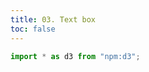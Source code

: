 ```yaml
---
title: 03. Text box
toc: false
---
```


```js
import * as d3 from "npm:d3";
```

<!-- Scroll container -->
<section class="scroll-container">
  <div class="scroll-info">
    <div id="chart-container" class="chart ">
      <!-- testing here -->
      <div class="test">
          <p></p>
      </div>
      <!-- chart svg here -->
      <div id="chart-mobile" ></div>
      <div id="chart-tablet" ></div>
      <div id="chart-desktop" class="card"></div>
    </div>
  </div>
</section>

```js
// 1) Fetch data using FileAttachment
const text = await FileAttachment("data/sections-text.csv").csv({ typed: true }); // Text Box data
const data = await FileAttachment("data/guac-price.csv").csv({ typed: true }); // Bar Chart data

// Process chart data
data.forEach(d => {
  d.cost    = +d.cost;
  d.tariff  = +d.tariff;
  d.profit  = +d.profit;
  d.section = +d.section;
  d.total   = +d.total;
});
```

```js
// 2) Append scroll sections to container
const container = d3.select(".scroll-container");

// Create and append scroll sections based on the CSV data
const sections = container.selectAll(".scroll-section")
  .data(text.sort((a,b) => a.section - b.section))
  .enter()
  .append("div")
    .attr("class", "scroll-section")
    .attr("data-step", d => d.section);

// Add the title to each section
// sections.append("h1")
//   .text(d => d.title);

// Add the text-section with proper data-group attribute
const textSections = sections.append("div")
  .attr("class", "text-section")
  .attr("data-group", d => d.group || `group${d.section}`); // Use group from data or create default

// Add the text-box with HTML content
textSections.append("div")
  .attr("class", "text-box")
  .html(d => d.text);

// 3) Set up chart dimensions and scales
const width  = 100, height = 300;
const margin = { top: 20, right: 20, bottom: 20, left: 20 };
const keys   = ["cost", "tariff", "profit"];
const color = d3.scaleOrdinal()
  .domain(keys)
  .range(["#507a3a", "#a6bf43", "#d1601d"]);

const x = d3.scaleBand()
  .domain(["bar"])
  .range([margin.left, width - margin.right])
  .padding(0.3);

const y = d3.scaleLinear()
  .range([height - margin.bottom, margin.top]);

const svg = d3.create("svg")
  .attr("viewBox", [0,0,width,height]);

document.getElementById("chart-desktop").appendChild(svg.node());

// 4) Create utility function for segments
function getSegments(sectionNum) {
  // Find matching section row
  let row = data.find(d => d.section === sectionNum);
  // But if not found (e.g. sectionNum === 0), use an all-zeros row
  if (!row) {
    row = { cost: 0, tariff: 0, profit: 0, total: 0 };
  }
  const series = d3.stack().keys(keys)([row]);
  return series.map(layer => ({
    key:   layer.key,
    y0:    layer[0][0],
    y1:    layer[0][1],
    value: row[layer.key],
    total: row.total
  }));
}

// 5) Set up transition settings
const DUR   = 800;
const EASE  = d3.easeCubicOut;
const DELAY = { segments: 0, values: 200, total: 400 };

// 6) Initialize chart groups
svg.append("g").attr("class", "bars");
svg.append("g").attr("class", "values");
svg.append("g").attr("class", "totals");

// 7) Define update function
function updateChart(sectionNumber) {
  // (1) Compute the stacked segments & y‑domain 
  const segs = getSegments(+sectionNumber);
  const maxY = d3.max(segs, d => d.y1);
  y.domain([0, maxY]).nice();

  // --- segments --- (2) Draw the bars
  svg.select("g.bars").selectAll("rect.segment")
    .data(segs, d => d.key)
    .join(
      enter => enter.append("rect")
        .attr("class", "segment")
        .attr("x", x("bar"))
        .attr("width", x.bandwidth())
        .attr("y", y(0))
        .attr("height", 0)
        .attr("fill", d => color(d.key))
        .call(g => g.transition().duration(DUR).ease(EASE)
          .attr("y", d => y(d.y1))
          .attr("height", d => y(d.y0) - y(d.y1))
        ),

      update => update.transition().duration(DUR).ease(EASE)
        .attr("y", d => y(d.y1))
        .attr("height", d => y(d.y0) - y(d.y1)),

      exit => exit.transition().duration(DUR/2)
        .attr("y", y(0))
        .attr("height", 0)
        .remove()
    );

  // --- value labels --- (3) In‐segment value labels
  svg.select("g.values").selectAll("text.value")
    .data(segs.filter(d => d.value > 0), d => d.key)
    .join(
      enter => enter.append("text")
        .attr("class", "value")
        .attr("x", x("bar") + x.bandwidth()/2)
        .attr("y", y(0))
        .attr("fill", "white")
        .attr("font-size", "10px")
        .attr("text-anchor", "middle")
        .attr("opacity", 0)
        .text(d => `$${d.value.toFixed(2)}`)
        .call(g => g.transition().delay(DELAY.values).duration(DUR).ease(EASE)
          .attr("y", d => (y(d.y0) + y(d.y1))/2 + 2)
          .attr("opacity", 1)
        ),

      update => update.transition().delay(DELAY.values).duration(DUR).ease(EASE)
        .attr("y", d => (y(d.y0) + y(d.y1))/2 + 2)
        .attr("opacity", 1)
        .text(d => `$${d.value.toFixed(2)}`),

      exit => exit.transition().duration(DUR/2)
        .attr("opacity", 0)
        .remove()
    );

  // --- total label (above last segment) ---
  const topSeg = segs[segs.length-1];
  const totalArr = topSeg.total > 0 ? [topSeg] : [];
  svg.select("g.totals").selectAll("text.total")
    .data(totalArr, d => d.key)
    .join(
      enter => enter.append("text")
        .attr("class", "total")
        .attr("x", x("bar") + x.bandwidth()/2)
        .attr("y", y(0))
        .attr("text-anchor", "middle")
        .attr("font-weight", "bold")
        .attr("opacity", 0)
        .text(d => `$${d.total.toFixed(2)}`)
        .call(g => g.transition().delay(DELAY.total).duration(DUR).ease(EASE)
          .attr("y", y(topSeg.y1) - 8)
          .attr("opacity", 1)
        ),

      update => update.transition().delay(DELAY.total).duration(DUR).ease(EASE)
        .attr("y", y(topSeg.y1) - 8)
        .attr("opacity", 1)
        .text(d => `$${d.total.toFixed(2)}`),

      exit => exit.remove()
    );
  // 5) Outside annotations (legend‐labels)
  const annotations = [
    { key: "profit", label: "Profit",         sub: "Kept by U.S. Grocery" },
    { key: "tariff", label: "Tariff",         sub: "Paid by U.S. Grocery to U.S. government" },
    { key: "cost",   label: "Price of imported avocado", sub: "Paid by U.S. Grocery to Mexican supplier" },
  ];

  const annX = x("bar") + x.bandwidth() + 24;   // 24px to the right of bar
  const lineHeight = 18;

  const ann = svg.selectAll("g.annotation")
    .data(annotations, d=>d.key)
    .join(
      enter => {
        const g = enter.append("g")
          .attr("class","annotation")
          .attr("transform", (d,i) => `translate(${annX}, ${ margin.top + i * (lineHeight*2.5) })`);
        g.append("text")
          .attr("class","ann-title")
          .attr("y", 0)
          .attr("font-size","12px")
          .attr("font-weight","600")
          .attr("fill", d=>color(d.key))
          .text(d=>`$${ getRowValue(sectionNumber,d.key).toFixed(2) }  ${d.label}`);
        g.append("text")
          .attr("class","ann-sub")
          .attr("y", lineHeight)
          .attr("font-size","10px")
          .attr("fill", d=>color(d.key))
          .text(d=>d.sub);
        return g;
      },
      update => update,
      exit => exit.remove()
    );

  // helper to pull the numeric value for each segment
  function getRowValue(sec, key) {
    const row = data.find(d=>d.section===+sec) || { cost:0,tariff:0,profit:0 };
    return row[key];
  }
}


// 8) Set up the intersection observer AFTER sections are created
// (This was likely the issue - observer was set up before sections existed)
const info = document.querySelector(".test");
const secs = document.querySelectorAll(".scroll-section");

const obs = new IntersectionObserver((ents) => {
  let best = ents.filter(e => e.isIntersecting)
                 .sort((a,b) => b.intersectionRatio - a.intersectionRatio)[0];
  if (best) {
    const step = +best.target.dataset.step;
    updateChart(step);
  } else {
    updateChart(0);
  }
}, {
  rootMargin: "-50% 0% -50% 0%",
  threshold: [0, 0.25, 0.5, 0.75, 1]
});

// 9) Start observing sections and initialize chart
secs.forEach(s => obs.observe(s));
updateChart(0); // Initialize the chart with section 1 data

invalidation.then(() => obs.disconnect());
```

<!-- ```js
(async function(){
  // ————————————————
  // 1) Load both CSVs
  // ————————————————
  const text = await FileAttachment("data/sections-text.csv")
    .csv({typed:true});
  const data = await FileAttachment("data/guac-price.csv")
    .csv({typed:true});

  // ————————————————
  // 2) Build the scroll sections
  // ————————————————
  const container = d3.select(".scroll-container");
  const secs = container.selectAll(".scroll-section")
    .data(text, d=>d.section)
    .enter().append("div")
      .attr("class","scroll-section")
      .attr("data-step", d=>d.section);

  secs.append("h1").text(d=>d.title);
  secs.append("div")
      .attr("class","text-section")
      .attr("data-group", d=>d.group || `group${d.section}`)
    .append("div")
      .attr("class","text-box")
      .html(d=>d.text);

  // ————————————————
  // 3) Pre‑process the guac data & create the SVG + groups
  // ————————————————
  data.forEach(d => {
    d.cost=+d.cost; d.tariff=+d.tariff; 
    d.profit=+d.profit; d.section=+d.section; 
    d.total=+d.total;
  });

  const width=100, height=300;
  const margin={top:20,right:20,bottom:20,left:20};
  const keys=["cost","tariff","profit"];
  const color = d3.scaleOrdinal().domain(keys)
    .range(["#507a3a","#a6bf43","#d1601d"]);
  const x = d3.scaleBand()
    .domain(["bar"])
    .range([margin.left, width-margin.right])
    .padding(0.3);
  const y = d3.scaleLinear()
    .range([height-margin.bottom, margin.top]);

  const svg = d3.create("svg")
    .attr("viewBox",[0,0,width,height]);
  document.getElementById("chart-desktop")
    .appendChild(svg.node());

  svg.append("g").attr("class","bars");
  svg.append("g").attr("class","values");
  svg.append("g").attr("class","totals");

  function getSegments(sec){
    let row = data.find(d=>d.section===sec)
      || {cost:0,tariff:0,profit:0,total:0};
    return d3.stack().keys(keys)([row])
      .map(layer=>({
        key: layer.key,
        y0: layer[0][0],
        y1: layer[0][1],
        value: row[layer.key],
        total: row.total
      }));
  }

  const DUR=800, EASE=d3.easeCubicOut;
  const DELAY={segments:0,values:200,total:400};

  function updateChart(sectionNumber){
    const segs = getSegments(sectionNumber);
    y.domain([0,d3.max(segs,d=>d.y1)]).nice();

    // bars
    svg.select("g.bars").selectAll("rect.segment")
      .data(segs, d=>d.key)
      .join(
        enter => enter.append("rect")
          .attr("class","segment")
          .attr("x", x("bar"))
          .attr("width", x.bandwidth())
          .attr("y", y(0))
          .attr("height",0)
          .attr("fill", d=>color(d.key))
          .call(g=>g.transition().duration(DUR).ease(EASE)
            .attr("y", d=>y(d.y1))
            .attr("height", d=>y(d.y0)-y(d.y1))
          ),
        update => update.transition().duration(DUR).ease(EASE)
          .attr("y", d=>y(d.y1))
          .attr("height", d=>y(d.y0)-y(d.y1)),
        exit => exit.transition().duration(DUR/2)
          .attr("y", y(0))
          .attr("height", 0)
          .remove()
      );

    // values
    svg.select("g.values").selectAll("text.value")
      .data(segs.filter(d=>d.value>0), d=>d.key)
      .join(
        enter => enter.append("text")
          .attr("class","value")
          .attr("x", x("bar")+x.bandwidth()/2)
          .attr("y", y(0))
          .attr("fill","white")
          .attr("font-size","10px")
          .attr("text-anchor","middle")
          .attr("opacity",0)
          .text(d=>`$${d.value.toFixed(2)}`)
          .call(g=>g.transition().delay(DELAY.values).duration(DUR).ease(EASE)
            .attr("y",(d=> (y(d.y0)+y(d.y1))/2 + 2))
            .attr("opacity",1)
          ),
        update => update.transition().delay(DELAY.values).duration(DUR).ease(EASE)
          .attr("y", d=> (y(d.y0)+y(d.y1))/2 + 2)
          .attr("opacity",1)
          .text(d=>`$${d.value.toFixed(2)}`),
        exit => exit.transition().duration(DUR/2)
          .attr("opacity",0)
          .remove()
      );

    // total
    const top = segs[segs.length-1];
    const totalArr = top.total>0 ? [top] : [];
    svg.select("g.totals").selectAll("text.total")
      .data(totalArr, d=>d.key)
      .join(
        enter => enter.append("text")
          .attr("class","total")
          .attr("x", x("bar")+x.bandwidth()/2)
          .attr("y", y(0))
          .attr("text-anchor","middle")
          .attr("font-weight","bold")
          .attr("opacity",0)
          .text(d=>`$${d.total.toFixed(2)}`)
          .call(g=>g.transition().delay(DELAY.total).duration(DUR).ease(EASE)
            .attr("y", y(top.y1)-8)
            .attr("opacity",1)
          ),
        update => update.transition().delay(DELAY.total).duration(DUR).ease(EASE)
          .attr("y", y(top.y1)-8)
          .attr("opacity",1)
          .text(d=>`$${d.total.toFixed(2)}`),
        exit => exit.remove()
      );
  }

  // ————————————————
  // 4) Observer + initial seed
  // ————————————————
  const info = document.querySelector(".test");
  const observer = new IntersectionObserver((entries) => {
    const best = entries
      .filter(e=>e.isIntersecting)
      .sort((a,b)=>b.intersectionRatio - a.intersectionRatio)[0];
    const step = best ? +best.target.dataset.step : 0;
    info.textContent = step;
    info.className   = step ? `test test--step-${step}` : "test";
    updateChart(step);
  }, {
    rootMargin: "-50% 0% -50% 0%",
    threshold : [0,0.25,0.5,0.75,1]
  });

  d3.selectAll(".scroll-section").nodes()
    .forEach(node => observer.observe(node));

  // seed the chart so you see SECTION 1 before any scroll
  updateChart(0);
})();
``` -->



<style>
  /* Container for the whole scrolling experience */
.scroll-container {
  position: relative;
  margin: 1rem auto;
  font-family: var(--sans-serif);
}

/* This element now takes the full viewport height */
.scroll-info {
  position: sticky;
  height: 100vh;          /* Full viewport height */
  top: 0;                 /* Sticks to the top */
  margin: 0 auto;
  display: flex;
  align-items: center;
  justify-content: center;
  font-size: 64px;
  transition: background-color 0.5s ease;
  background-color: var(--theme-background-alt);
}

/* Optional: test element modifications, if any */
.test {
  position: absolute;
  left: 10px;
  background-color: var(--theme-background-alt);
}

.test--step-1 {
  background-color: #4269d0;
}

.test--step-2 {
  background-color: #efb118;
}

.test--step-3 {
  background-color: #ff725c;
}

.test--step-4 {
  background-color: #6cc5b0;
}

/* Each scroll section now covers the full height of the viewport */
.scroll-section {
  position: relative;
  height: 100vh;          /* Full viewport height */
  /* margin: 1rem 0; */
  display: flex;
  align-items: start;
  justify-content: center;
  /* border: solid 1px var(--theme-foreground-focus); */
  /* background: color-mix(in srgb, var(--theme-foreground-focus) 5%, transparent); */
  padding: 1rem;
  box-sizing: border-box;
}

/* Responsive chart display remains the same */
#chart-desktop,
#chart-tablet,
#chart-mobile {
  display: none;
}

/*desktop*/
@media (min-width: 750px) {
  #chart-desktop {
    display: flex;
    justify-content: end;
    width: 720px;
    height: 509px;
    margin: 0 auto;
  }
  .text-section {
    position: absolute;
    top: 20%;
    left: 50%;
    transform: translate(-75%, -50%);
    width: 100%;
    display: flex;
    justify-content: center;
    z-index: 1000;
  }
}

/*tablet*/
@media (min-width: 618px) and (max-width: 749px) {
  #chart-tablet {
    display: block;
    width: 557px;
    height: 509px;
    margin: 0 auto;
  }
  .text-section {
    position: absolute;
    top: 20%;
    left: 45%;
    transform: translate(-100%, -50%);
    width: 50%;
    display: flex;
    justify-content: center;
    pointer-events: none;
    z-index: 1000;
    color: #4b535d;
    letter-spacing: 0.36px;
  }
  .text-box {
    font-size: 15px;
  }
}

/*mobile*/
@media (max-width: 617px) {
  #chart-mobile {
    display: block;
    width: 320px;
    height: 509px;
    margin: 0 auto;
  }
  .text-section {
    position: absolute;
    top: 20%;
    left: 50%;
    transform: translate(-50%, -50%);
    width: 100%;
    display: flex;
    justify-content: center;
    pointer-events: none;
    z-index: 1000;
    color: #4b535d;
    letter-spacing: 0.36px;
  }
  .text-box {
    font-size: 15px !important;
  }
}

#chart-container {
  position: relative;
  z-index: 1;
  display: flex;
}

.text-box {
  background: white;
  padding: 20px;
  max-width: 300px;
  border-radius: 4px;
  box-shadow: 0 4px 12px rgba(0, 0, 0, 0.1);
  opacity: 0.93;
  position: relative;
  margin: 0 20px;
  stroke: #7f7f7f;
  font-family: "Lyon-RegularNo2" !important;
  color: #4b535d;
  letter-spacing: 0.36px;
  font-size: 16px;
}

.text-avocado { 
  background-color: #507a3a; 
  color: #ffffff; 
  font-family: "Lyon-RegularNo2" !important;
  letter-spacing: 0.36px;
  font-size: 16px;
}

.text-tariff { 
  background-color: #d1601d; 
  color: #ffffff; 
  font-family: "Lyon-RegularNo2" !important;
  letter-spacing: 0.36px;
  font-size: 16px;
}

.text-profit { 
  background-color: #92a83b; 
  color: #ffffff; 
  font-family: "Lyon-RegularNo2" !important;
  letter-spacing: 0.36px;
  font-size: 16px;
}

.text-consumer { 
  background-color: #4b535d; 
  color: #ffffff; 
  font-family: "Lyon-RegularNo2" !important;
  letter-spacing: 0.36px;
  font-size: 16px;
}

</style>
